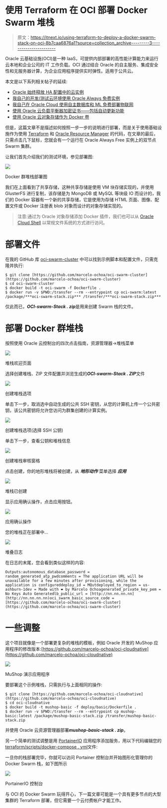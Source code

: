 # 使用 Terraform 在 OCI 部署 Docker Swarm 堆栈

> 原文：<https://itnext.io/using-terraform-to-deploy-a-docker-swarm-stack-on-oci-8b7caa6876a1?source=collection_archive---------3----------------------->

Oracle 云基础设施(OCI)是一种 IaaS，可提供内部部署的高性能计算能力来运行云本地和企业公司的 IT 工作负载。OCI 通过结合 Oracle 的自主服务、集成安全性和无服务器计算，为企业应用程序提供实时弹性。适用于公共云。

本文是以下系列相关帖子的延续:

*   [Oracle 始终释放 HA 配置中的云实例](/oracle-always-free-cloud-instances-in-ha-configuration-e1d3dd59d3b1)
*   [我自己的开发/测试云环境使用 Oracle Always 免费实例](/my-own-dev-test-cloud-environment-using-oracle-always-free-instances-598695cc3a10)
*   [我自己在 Oracle Cloud 使用自主数据库和 ML 免费部署物联网](https://marcelo-ochoa.medium.com/my-own-iot-deployment-at-oracle-cloud-free-using-autonomous-db-and-ml-f0632e240a29)
*   [使用 Oracle 云负载平衡器加密证书——包括自动更新功能](/using-lets-encrypt-certs-with-oracle-cloud-load-balancer-including-auto-renew-feature-7ae87e6d207b)
*   [使用 Oracle 云对象存储作为 Docker 卷](https://marcelo-ochoa.medium.com/using-oracle-cloud-object-storage-as-docker-volume-3ec7882f51b7)

但是，这篇文章不是描述如何按照一步一步的说明进行部署，而是关于使用基础设施作为使用 [Terraform](https://es.wikipedia.org/wiki/Terraform_(software)) 和 [Oracle Resource Manager](https://docs.cloud.oracle.com/en-us/iaas/Content/ResourceManager/Concepts/resourcemanager.htm) 的代码，在文章的最后，只需点击几下鼠标，您就会有一个运行在 Oracle Always Free 实例上的双节点 Swarm 集群。

让我们首先介绍我们的测试环境，参见部署图:

![](img/ee78c66bc7ef779602e097ea96e5dc27.png)

Docker 群堆栈部署图

我们在上面看到了共享存储，这种共享存储是使用 VM 块存储实现的，并使用 GlusterFS 进行复制，该存储是为 MongoDB 或 MySQL 等块级 IO 而设计的，我们的 Docker 容器有一个新的共享存储，它是使用为存储 HTML 页面、图像、配置文件或 Docker 注册表 blob 对象而设计的对象存储实现的。

> 注意:通过为 Oracle 对象存储添加 Docker 插件，我们也可以从 [Oracle Cloud Shell](https://docs.cloud.oracle.com/en-us/iaas/Content/API/Concepts/devcloudshellgettingstarted.htm) 以常规文件系统的方式进行访问。

# 部署文件

在我的 GitHub 库 [oci-swarm-cluster](https://github.com/marcelo-ochoa/oci-swarm-cluster) 中可以找到示例脚本和配置文件，只需克隆并执行:

```
$ git clone [https://github.com/marcelo-ochoa/oci-swarm-cluster](https://github.com/marcelo-ochoa/oci-swarm-cluster)
$ cd oci-swarm-cluster
$ docker build -t oci-swarm -f Dockerfile .
$ docker run -v $PWD:/transfer --rm --entrypoint cp oci-swarm:latest /package/***oci-swarm-stack.zip*** /transfer/***oci-swarm-stack.zip***
```

仅此而已，***OCI-swarm-Stack . zip***是用来创建 Swarm 栈的文件。

# 部署 Docker 群堆栈

按照使用 Oracle 云控制台的四次点击指南，资源管理器->堆栈菜单

![](img/7f09eb15239961cd2b94cc59dd5c4f90.png)

堆栈欢迎页面

选择创建堆栈、ZIP 文件配置并浏览生成的***OCI-swarm-Stack . ZIP***文件

![](img/fbcfa1f90babec8703c96400c4f05907.png)

创建堆栈选项

单击下一步，取消选中自动生成的公共 SSH 密钥，从您的计算机上传一个公共密钥，该公共密钥将允许您访问为群集创建的计算实例。

![](img/32dbe67e14d2ac2880a499fee9f6cc13.png)

创建堆栈选项(选择 SSH 公钥)

单击下一步，查看公钥和堆栈信息

![](img/4fab9a67972bed23d940fe520ee223b4.png)

创建堆栈审核窗格

点击创建，你的地形堆栈将被创建，从 ***地形动作*** 菜单选择 ***应用***

![](img/ae678b150044f3832de1ddb82949973c.png)

堆栈已创建

显示应用确认操作，点击应用按钮。

![](img/34816dd4780ed99ef56cde3093a3903f.png)

应用确认操作

您的堆栈正在部署中…

![](img/2057bfa19070b1cb7dded52319d6f7d6.png)

堆叠日志

在日志的末尾，您会看到类似这样的内容:

```
Outputs:autonomous_database_password = random_generated_atp_pwdcomments = The application URL will be unavailable for a few minutes after provisioning, while the application is configureddeploy_id = MQutdeployed_to_region = us-ashburn-1dev = Made with ❤ by Marcelo Ochoagenerated_private_key_pem = No Keys Auto Generatedlb_public_url = [http://nn.nn.nn.nn](http://nn.nn.nn.nn)oci_swarm_basic_source_code = [https://github.com/marcelo-ochoa/oci-swarm-cluster](https://github.com/marcelo-ochoa/oci-swarm-cluster)
```

# 一些调整

这个项目就像是一个部署更复杂的堆栈的模板，例如 Oracle 开发的 MuShop 应用程序的修改版本:[https://github.com/marcelo-ochoa/oci-cloudnative](https://github.com/marcelo-ochoa/oci-cloudnative)

![](img/0b235326bc5de013140449612159f479.png)

MuShop 演示应用程序

要部署这个示例堆栈，只需执行与上面相同的操作:

```
$ git clone [https://github.com/marcelo-ochoa/oci-cloudnative](https://github.com/marcelo-ochoa/oci-cloudnative)
$ cd oci-cloudnative
$ docker build -t mushop-basic -f deploy/basic/Dockerfile .
$ docker run -v $PWD:/transfer --rm --entrypoint cp mushop-basic:latest /package/mushop-basic-stack.zip /transfer/mushop-basic-stack.zip
```

并使用 Oracle 云资源管理器部署***mushop-basic-stack . zip***。

另一个简单的测试调整是用 [PortainerIO](https://www.portainer.io/) 应用程序添加服务，用以下代码编辑您的[terraform/scripts/docker-compose . yml](https://github.com/marcelo-ochoa/oci-swarm-cluster/blob/main/terraform/scripts/docker-compose.yml)文件:

一旦你的栈部署完毕，你就可以访问 Portainer 控制台并开始图形化管理你的 Docker Swarm 栈，如下图所示

![](img/844573b79ded5a677b869c480f36955f.png)

PortainerIO 控制台

与 OCI 的 Docker Swarm 玩得开心，下一篇文章可能是一个具有更多节点的大型集群的 Terraform 部署，但它需要一个云付费帐户才能工作。